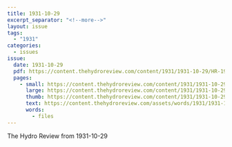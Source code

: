 ```yaml
---
title: 1931-10-29
excerpt_separator: "<!--more-->"
layout: issue
tags:
  - "1931"
categories:
  - issues
issue:
  date: 1931-10-29
  pdf: https://content.thehydroreview.com/content/1931/1931-10-29/HR-1931-10-29.pdf
  pages:
    - small: https://content.thehydroreview.com/content/1931/1931-10-29/small/HR-1931-10-29-01.jpg
      large: https://content.thehydroreview.com/content/1931/1931-10-29/large/HR-1931-10-29-01.jpg
      thumb: https://content.thehydroreview.com/content/1931/1931-10-29/thumbnails/HR-1931-10-29-01.jpg
      text: https://content.thehydroreview.com/assets/words/1931/1931-10-29/HR-1931-10-29-01.txt
      words:
        - files
---
```


The Hydro Review from 1931-10-29

<!--more-->

